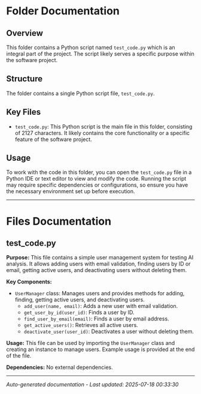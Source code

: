 # Folder Documentation

## Overview
This folder contains a Python script named `test_code.py` which is an integral part of the project. The script likely serves a specific purpose within the software project.

## Structure
The folder contains a single Python script file, `test_code.py`.

## Key Files
- `test_code.py`: This Python script is the main file in this folder, consisting of 2127 characters. It likely contains the core functionality or a specific feature of the software project.

## Usage
To work with the code in this folder, you can open the `test_code.py` file in a Python IDE or text editor to view and modify the code. Running the script may require specific dependencies or configurations, so ensure you have the necessary environment set up before execution.

---

# Files Documentation

## test_code.py

**Purpose:** This file contains a simple user management system for testing AI analysis. It allows adding users with email validation, finding users by ID or email, getting active users, and deactivating users without deleting them.

**Key Components:**
- `UserManager` class: Manages users and provides methods for adding, finding, getting active users, and deactivating users.
  - `add_user(name, email)`: Adds a new user with email validation.
  - `get_user_by_id(user_id)`: Finds a user by ID.
  - `find_user_by_email(email)`: Finds a user by email address.
  - `get_active_users()`: Retrieves all active users.
  - `deactivate_user(user_id)`: Deactivates a user without deleting them.

**Usage:** This file can be used by importing the `UserManager` class and creating an instance to manage users. Example usage is provided at the end of the file.

**Dependencies:** No external dependencies.

---
*Auto-generated documentation - Last updated: 2025-07-18 00:33:30*
